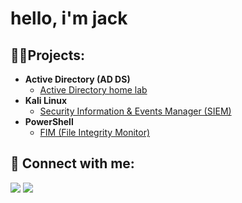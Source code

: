 <h1>hello, i'm jack  <br/>

<h2>👨‍💻Projects:</h2>

- <b>Active Directory (AD DS)</b>
  - [Active Directory home lab](https://github.com/jackam-o7/ActiveDirectoryHomeLab)
- <b>Kali Linux</b>
  - [Security Information & Events Manager (SIEM)](https://github.com/jackam-o7/SIEM)
- <b>PowerShell</b>
  - [FIM (File Integrity Monitor)](https://github.com/jackam-o7/FIM)
  
<h2> 🤳 Connect with me:</h2>



<a href="https://linkedin.comin/jack-maloney-a58002289/"><img src="https://img.shields.io/badge/-LinkedIn-0072b1?&style=for-the-badge&logo=linkedin&logoColor=white" /></a>
<a href="https://www.instagram.com/jackamo//"><img src="https://img.shields.io/badge/Instagram-E4405F?style=for-the-badge&logo=instagram&logoColor=white" /></a>

<!--

**jackam-o7/jackam-o7** is a ✨ _special_ ✨ repository because its `README.md` (this file) appears on your GitHub profile.
## oidaoijdoaijaoiwj
Here are some ideas to get you started:

- 🔭 I’m currently working on ...
- 🌱 I’m currently learning ...
- 👯 I’m looking to collaborate on ...
- 🤔 I’m looking for help with ...
- 💬 Ask me about ...
- 📫 How to reach me: ...
- 😄 Pronouns: ...
- ⚡ Fun fact: ...
-->
